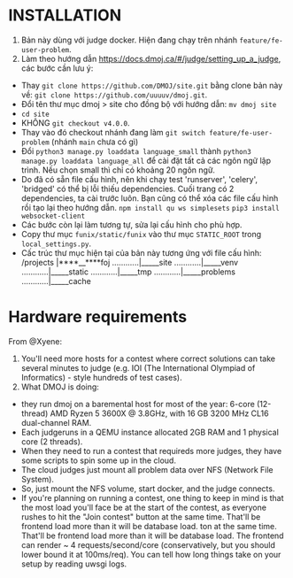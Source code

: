 # INSTALLATION

1. Bản này dùng với judge docker. Hiện đang chạy trên nhánh `feature/fe-user-problem`.
2. Làm theo hướng dẫn https://docs.dmoj.ca/#/judge/setting_up_a_judge, các bước cần lưu ý:

- Thay `git clone https://github.com/DMOJ/site.git` bằng clone bản này về: `git clone https://github.com/uuuuv/dmoj.git`.
- Đổi tên thư mục dmoj > site cho đồng bộ với hướng dẫn: `mv dmoj site`
- `cd site`
- KHÔNG `git checkout v4.0.0`.
- Thay vào đó checkout nhánh đang làm `git switch feature/fe-user-problem` (nhánh `main` chưa có gì)
- Đổi `python3 manage.py loaddata language_small` thành `python3 manage.py loaddata language_all` để cài đặt tất cả các ngôn ngữ lập trình. Nếu chọn small thì chỉ có khoảng 20 ngôn ngữ.
- Do đã có sẵn file cấu hình, nên khi chạy test 'runserver', 'celery', 'bridged' có thể bị lỗi thiếu dependencies. Cuối trang có 2 dependencies, ta cài trước luôn. Bạn cũng có thể xóa các file cấu hình rồi tạo lại theo hướng dẫn.
  `npm install qu ws simplesets`
  `pip3 install websocket-client`
- Các bước còn lại làm tương tự, sửa lại cấu hình cho phù hợp.
- Copy thư mục `funix/static/funix` vào thư mục `STATIC_ROOT` trong `local_settings.py`.
- Cấc trúc thư mục hiện tại của bản này tương ứng với file cấu hình:
  /projects
  |\***\*\_\_\*\***foj
  ............|\_\_\_\_\_site
  ............|\_\_\_\_\_venv
  ............|\_\_\_\_\_static
  ............|\_\_\_\_\_tmp
  ............|\_\_\_\_\_problems
  ............|\_\_\_\_\_cache

# Hardware requirements

From @Xyene:

1. You'll need more hosts for a contest where correct solutions can take several minutes to judge (e.g. IOI (The International Olympiad of Informatics) - style hundreds of test cases).
2. What DMOJ is doing:

- they run dmoj on a baremental host for most of the year:
  6-core (12-thread) AMD Ryzen 5 3600X @ 3.8GHz, with 16 GB 3200 MHz CL16 dual-channel RAM.
- Each judgeruns in a QEMU instance allocated 2GB RAM and 1 physical core (2 threads).
- When they need to run a contest that requireds more judges, they have some scripts to spin some up in the cloud.
- The cloud judges just mount all problem data over NFS (Network File System).
- So, just mount the NFS volume, start docker, and the judge connects.
- If you're planning on running a contest, one thing to keep in mind is that the most load you'll face be at the start of the contest, as everyone rushes to hit the "Join contest" button at the same time. That'll be frontend load more than it will be database load. ton at the same time. That'll be frontend load more than it will be database load. The frontend can render ~ 4 requests/second/core (conservatively, but you should lower bound it at 100ms/req). You can tell how long things take on your setup by reading uwsgi logs.
